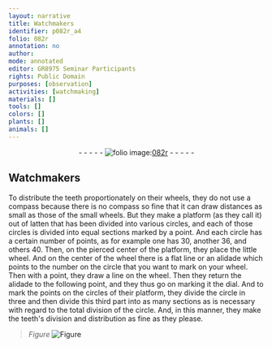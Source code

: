 ```yaml
---
layout: narrative
title: Watchmakers
identifier: p082r_a4
folio: 082r
annotation: no
author:
mode: annotated
editor: GR8975 Seminar Participants
rights: Public Domain
purposes: [observation]
activities: [watchmaking]
materials: []
tools: []
colors: []
plants: []
animals: []
---
```


 <div class="folio" align="center">- - - - - <a href="http://gallica.bnf.fr/ark:/12148/btv1b10500001g/f169.image" target="_blank"><img src="https://cu-mkp.github.io/GR8975-edition/assets/photo-icon.png" alt="folio image: " style="display:inline-block; margin-bottom:-3px;"/>082r</a> - - - - - </div>  <span class="activity"></span> 

## Watchmakers

 
 To distribute the teeth proportionately on their wheels, they do not use a compass because there is no compass so fine that it can draw distances as small as those of the small wheels. But they make a platform (as they call it) out of latten that has been divided into various circles, and each of those circles is divided into equal sections marked by a point. And each circle has a certain number of points, as for example one has 30, another 36, and others 40. Then, on the pierced center of the platform, they place the little wheel. And on the center of the wheel there is a flat line or an alidade which points to the number on the circle that you want to mark on your wheel. Then with a point, they draw a line on the wheel. Then they return the alidade to the following point, and they thus go on marking it the dial. And to mark the points on the circles of their platform, they divide the circle in three and then divide this third part into as many sections as is necessary with regard to the total division of the circle. And, in this manner, they make the teeth's division and distribution as fine as they please. 
 
> *Figure*
> <a href="https://drive.google.com/open?id=0B9-oNrvWdlO5MG1jZS1LOUE2QWs" target="_blank"><img src="https://cu-mkp.github.io/GR8975-edition/assets/photo-icon.png" alt="Figure" style="display:inline-block; margin-bottom:-3px;"/></a>
 
